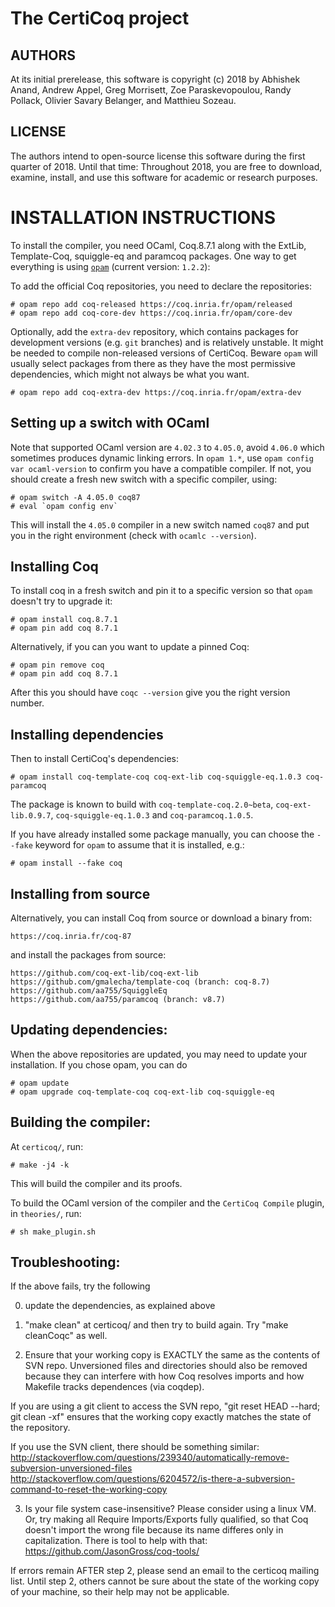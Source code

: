The CertiCoq project
====================

AUTHORS
-------

At its initial prerelease, this software is copyright (c) 2018 by
Abhishek Anand, Andrew Appel, Greg Morrisett, Zoe Paraskevopoulou, Randy
Pollack, Olivier Savary Belanger, and Matthieu Sozeau.

LICENSE
-------

The authors intend to open-source license this software during the first
quarter of 2018.  Until that time: Throughout 2018, you are free to
download, examine, install, and use this software for academic or
research purposes.


INSTALLATION INSTRUCTIONS
=========================

  To install the compiler, you need OCaml, Coq.8.7.1 along with the
ExtLib, Template-Coq, squiggle-eq and paramcoq packages. One way to get
everything is using [`opam`](http://opam.ocaml.org) (current version:
`1.2.2`):

  To add the official Coq repositories, you need to declare the
repositories:

    # opam repo add coq-released https://coq.inria.fr/opam/released
    # opam repo add coq-core-dev https://coq.inria.fr/opam/core-dev

  Optionally, add the `extra-dev` repository, which contains packages
for development versions (e.g. `git` branches) and is relatively
unstable.  It might be needed to compile non-released versions of
CertiCoq. Beware `opam` will usually select packages from there as they
have the most permissive dependencies, which might not always be what
you want.

    # opam repo add coq-extra-dev https://coq.inria.fr/opam/extra-dev

Setting up a switch with OCaml
------------------------------

  Note that supported OCaml version are `4.02.3` to `4.05.0`, avoid
`4.06.0` which sometimes produces dynamic linking errors. In `opam 1.*`,
use `opam config var ocaml-version` to confirm you have a compatible
compiler. If not, you should create a fresh new switch with a specific
compiler, using:

    # opam switch -A 4.05.0 coq87
    # eval `opam config env`

  This will install the `4.05.0` compiler in a new switch named `coq87`
and put you in the right environment (check with `ocamlc --version`).

Installing Coq
--------------

  To install coq in a fresh switch and pin it to a specific version so
that `opam` doesn't try to upgrade it:

    # opam install coq.8.7.1
    # opam pin add coq 8.7.1

  Alternatively, if you can you want to update a pinned Coq:

    # opam pin remove coq
    # opam pin add coq 8.7.1

  After this you should have `coqc --version` give you the right version
number.

Installing dependencies
-----------------------

Then to install CertiCoq's dependencies:

    # opam install coq-template-coq coq-ext-lib coq-squiggle-eq.1.0.3 coq-paramcoq

The package is known to build with `coq-template-coq.2.0~beta`,
`coq-ext-lib.0.9.7`, `coq-squiggle-eq.1.0.3` and `coq-paramcoq.1.0.5`.

If you have already installed some package manually, you can choose the
`--fake` keyword for `opam` to assume that it is installed, e.g.:

    # opam install --fake coq

Installing from source
----------------------
Alternatively, you can install Coq from source or download a binary from:

	https://coq.inria.fr/coq-87

and install the packages from source:

	https://github.com/coq-ext-lib/coq-ext-lib
	https://github.com/gmalecha/template-coq (branch: coq-8.7)
	https://github.com/aa755/SquiggleEq
	https://github.com/aa755/paramcoq (branch: v8.7)


Updating dependencies:
----------------------

When the above repositories are updated, you may need to update your installation.
If you chose opam, you can do

    # opam update
    # opam upgrade coq-template-coq coq-ext-lib coq-squiggle-eq 


Building the compiler:
----------------------
  At `certicoq/`, run:

    # make -j4 -k

  This will build the compiler and its proofs.

To build the OCaml version of the compiler and the
`CertiCoq Compile` plugin, in `theories/`, run:

    # sh make_plugin.sh

Troubleshooting:
----------------------

If the above fails, try the following

0) update the dependencies, as explained above

1) "make clean" at certicoq/ and then try to build again. Try "make cleanCoqc" as well.

2) Ensure that your working copy is EXACTLY the same as the contents of SVN repo. Unversioned files and directories should also be removed because they can 
interfere with how Coq resolves imports and how Makefile tracks dependences (via coqdep).

If you are using a git client to access the SVN repo, "git reset HEAD --hard; git clean -xf" ensures that the working copy exactly matches the state of the repository.

If you use the SVN client, there should be something similar:
http://stackoverflow.com/questions/239340/automatically-remove-subversion-unversioned-files
http://stackoverflow.com/questions/6204572/is-there-a-subversion-command-to-reset-the-working-copy

3) Is your file system case-insensitive? Please consider using a linux VM. Or,  try making all Require Imports/Exports fully qualified,
so that Coq doesn't import the wrong file because its name differes only in capitalization.
There is tool to help with that:
https://github.com/JasonGross/coq-tools/


If errors remain AFTER step 2, please send an email to the certicoq mailing list.
Until step 2, others cannot be sure about the state of the working copy of your machine, so their help may not be applicable.

